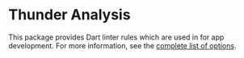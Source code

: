 # Thunder Analysis

This package provides Dart linter rules which are used in for app development. For more information, see the [complete list of options](lib/analysis_options.yaml).
